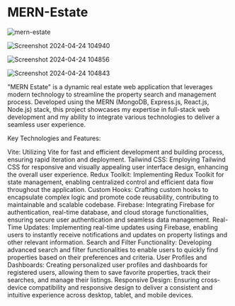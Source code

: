 ﻿# MERN-Estate


![mern-estate](https://github.com/khushboo0511/MERN-Estate/assets/69863418/cd42bab8-bcea-46b4-a412-dd9ce580f159)


![Screenshot 2024-04-24 104940](https://github.com/khushboo0511/MERN-Estate/assets/69863418/c105d809-5c85-4230-8f76-6f246983c3a3)


![Screenshot 2024-04-24 104856](https://github.com/khushboo0511/MERN-Estate/assets/69863418/7755fafc-eb2d-4295-8985-6134c84ba5b1)


![Screenshot 2024-04-24 104843](https://github.com/khushboo0511/MERN-Estate/assets/69863418/ddd3c452-7228-40ac-b2be-62bec4cfa2cd)

"MERN Estate" is a dynamic real estate web application that leverages modern technology to streamline the property search and management process. Developed using the MERN (MongoDB, Express.js, React.js, Node.js) stack, this project showcases my expertise in full-stack web development and my ability to integrate various technologies to deliver a seamless user experience.

Key Technologies and Features:

Vite: Utilizing Vite for fast and efficient development and building process, ensuring rapid iteration and deployment.
Tailwind CSS: Employing Tailwind CSS for responsive and visually appealing user interface design, enhancing the overall user experience.
Redux Toolkit: Implementing Redux Toolkit for state management, enabling centralized control and efficient data flow throughout the application.
Custom Hooks: Crafting custom hooks to encapsulate complex logic and promote code reusability, contributing to maintainable and scalable codebase.
Firebase: Integrating Firebase for authentication, real-time database, and cloud storage functionalities, ensuring secure user authentication and seamless data management.
Real-Time Updates: Implementing real-time updates using Firebase, enabling users to instantly receive notifications and updates on property listings and other relevant information.
Search and Filter Functionality: Developing advanced search and filter functionalities to enable users to quickly find properties based on their preferences and criteria.
User Profiles and Dashboards: Creating personalized user profiles and dashboards for registered users, allowing them to save favorite properties, track their searches, and manage their listings.
Responsive Design: Ensuring cross-device compatibility and responsive design to deliver a consistent and intuitive experience across desktop, tablet, and mobile devices.
